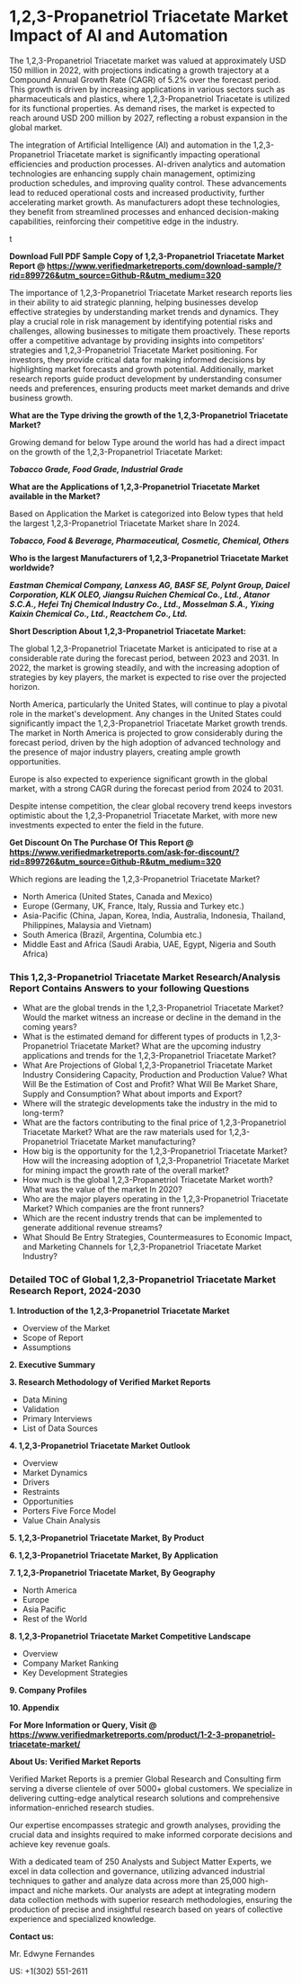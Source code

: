 <meta name="title" content="Global 1,2,3-Propanetriol Triacetate Market Impact of AI and Automation"><meta name="description" content="The 1,2,3-Propanetriol Triacetate market was valued at approximately USD 150 million in 2022, with projections indicating a growth trajectory at a Compound Annual Grow"><meta name="title" content="1,2,3-Propanetriol Triacetate Market Size, Share, Scope, Trends, Growth, Opportunities, Analysis, Forecast"><h1>1,2,3-Propanetriol Triacetate Market Impact of AI and Automation</h1><p>The 1,2,3-Propanetriol Triacetate market was valued at approximately USD 150 million in 2022, with projections indicating a growth trajectory at a Compound Annual Growth Rate (CAGR) of 5.2% over the forecast period. This growth is driven by increasing applications in various sectors such as pharmaceuticals and plastics, where 1,2,3-Propanetriol Triacetate is utilized for its functional properties. As demand rises, the market is expected to reach around USD 200 million by 2027, reflecting a robust expansion in the global market.</p><p>The integration of Artificial Intelligence (AI) and automation in the 1,2,3-Propanetriol Triacetate market is significantly impacting operational efficiencies and production processes. AI-driven analytics and automation technologies are enhancing supply chain management, optimizing production schedules, and improving quality control. These advancements lead to reduced operational costs and increased productivity, further accelerating market growth. As manufacturers adopt these technologies, they benefit from streamlined processes and enhanced decision-making capabilities, reinforcing their competitive edge in the industry.</p>t</p><p id="" class=""><strong>Download Full PDF Sample Copy of 1,2,3-Propanetriol Triacetate Market Report @ <a href="https://www.verifiedmarketreports.com/download-sample/?rid=899726&utm_source=Github-R&utm_medium=320" target="_blank">https://www.verifiedmarketreports.com/download-sample/?rid=899726&utm_source=Github-R&utm_medium=320</a></strong></p><p>The importance of&nbsp;1,2,3-Propanetriol Triacetate Market research reports lies in their ability to aid strategic planning, helping businesses develop effective strategies by understanding market trends and dynamics. They play a crucial role in risk management by identifying potential risks and challenges, allowing businesses to mitigate them proactively. These reports offer a competitive advantage by providing insights into competitors' strategies and 1,2,3-Propanetriol Triacetate Market positioning. For investors, they provide critical data for making informed decisions by highlighting market forecasts and growth potential. Additionally, market research reports guide product development by understanding consumer needs and preferences, ensuring products meet market demands and drive business growth.</p><p><strong>What are the&nbsp;Type driving the growth of the 1,2,3-Propanetriol Triacetate Market?</strong></p><p id="" class="">Growing demand for below Type around the world has had a direct impact on the growth of the 1,2,3-Propanetriol Triacetate Market:</p><em><strong>Tobacco Grade, Food Grade, Industrial Grade</strong></em></p><strong>What are the&nbsp;Applications&nbsp;of 1,2,3-Propanetriol Triacetate Market available in the Market?</strong></p><p id="" class="">Based on Application the Market is categorized into Below types that held the largest 1,2,3-Propanetriol Triacetate Market share In 2024.</p><em><strong>Tobacco, Food & Beverage, Pharmaceutical, Cosmetic, Chemical, Others</strong></em></p><strong>Who is the largest Manufacturers of 1,2,3-Propanetriol Triacetate Market worldwide?</strong></p><p><em><strong>Eastman Chemical Company, Lanxess AG, BASF SE, Polynt Group, Daicel Corporation, KLK OLEO, Jiangsu Ruichen Chemical Co., Ltd., Atanor S.C.A., Hefei Tnj Chemical Industry Co., Ltd., Mosselman S.A., Yixing Kaixin Chemical Co., Ltd., Reactchem Co., Ltd.</strong></em></p><p id="" class=""><strong>Short Description About 1,2,3-Propanetriol Triacetate Market:</strong></p><p>The global 1,2,3-Propanetriol Triacetate Market is anticipated to rise at a considerable rate during the forecast period, between 2023 and 2031. In 2022, the market is growing steadily, and with the increasing adoption of strategies by key players, the market is expected to rise over the projected horizon.</p><p>North America, particularly the United States, will continue to play a pivotal role in the market's development. Any changes in the United States could significantly impact the 1,2,3-Propanetriol Triacetate Market growth trends. The market in North America is projected to grow considerably during the forecast period, driven by the high adoption of advanced technology and the presence of major industry players, creating ample growth opportunities.</p><p>Europe is also expected to experience significant growth in the global market, with a strong CAGR during the forecast period from 2024 to 2031.</p><p>Despite intense competition, the clear global recovery trend keeps investors optimistic about the 1,2,3-Propanetriol Triacetate Market, with more new investments expected to enter the field in the future.</p><p id="" class=""><strong>Get Discount On The Purchase Of This Report @ <a href="https://www.verifiedmarketreports.com/ask-for-discount/?rid=899726&utm_source=Github-R&utm_medium=320" target="_blank">https://www.verifiedmarketreports.com/ask-for-discount/?rid=899726&utm_source=Github-R&utm_medium=320</a></strong></p>Which regions are leading the 1,2,3-Propanetriol Triacetate Market?</p><ul><li>North America (United States, Canada and Mexico)</li><li>Europe (Germany, UK, France, Italy, Russia and Turkey etc.)</li><li>Asia-Pacific (China, Japan, Korea, India, Australia, Indonesia, Thailand, Philippines, Malaysia and Vietnam)</li><li>South America (Brazil, Argentina, Columbia etc.)</li><li>Middle East and Africa (Saudi Arabia, UAE, Egypt, Nigeria and South Africa)</li></ul><h3 id="" class="">This 1,2,3-Propanetriol Triacetate Market Research/Analysis Report Contains Answers to your following Questions</h3><ul><li>What are the global trends in the 1,2,3-Propanetriol Triacetate Market? Would the market witness an increase or decline in the demand in the coming years?</li><li>What is the estimated demand for different types of products in 1,2,3-Propanetriol Triacetate Market? What are the upcoming industry applications and trends for the 1,2,3-Propanetriol Triacetate Market?</li><li>What Are Projections of Global 1,2,3-Propanetriol Triacetate Market Industry Considering Capacity, Production and Production Value? What Will Be the Estimation of Cost and Profit? What Will Be Market Share, Supply and Consumption? What about imports and Export?</li><li>Where will the strategic developments take the industry in the mid to long-term?</li><li>What are the factors contributing to the final price of 1,2,3-Propanetriol Triacetate Market? What are the raw materials used for 1,2,3-Propanetriol Triacetate Market manufacturing?</li><li>How big is the opportunity for the 1,2,3-Propanetriol Triacetate Market? How will the increasing adoption of 1,2,3-Propanetriol Triacetate Market for mining impact the growth rate of the overall market?</li><li>How much is the global 1,2,3-Propanetriol Triacetate Market worth? What was the value of the market In 2020?</li><li>Who are the major players operating in the 1,2,3-Propanetriol Triacetate Market? Which companies are the front runners?</li><li>Which are the recent industry trends that can be implemented to generate additional revenue streams?</li><li>What Should Be Entry Strategies, Countermeasures to Economic Impact, and Marketing Channels for 1,2,3-Propanetriol Triacetate Market Industry?</li></ul><h3 id="" class="">Detailed TOC of Global 1,2,3-Propanetriol Triacetate Market Research Report, 2024-2030</h3><p id="" class=""><strong>1. Introduction of the 1,2,3-Propanetriol Triacetate Market</strong></p><ul><li>Overview of the Market</li><li>Scope of Report</li><li>Assumptions</li></ul><p id="" class=""><strong>2. Executive Summary</strong></p><p id="" class=""><strong>3. Research Methodology of Verified Market Reports</strong></p><ul><li>Data Mining</li><li>Validation</li><li>Primary Interviews</li><li>List of Data Sources</li></ul><p id="" class=""><strong>4. 1,2,3-Propanetriol Triacetate Market Outlook</strong></p><ul><li>Overview</li><li>Market Dynamics</li><li>Drivers</li><li>Restraints</li><li>Opportunities</li><li>Porters Five Force Model</li><li>Value Chain Analysis</li></ul><p id="" class=""><strong>5. 1,2,3-Propanetriol Triacetate Market, By Product</strong></p><p id="" class=""><strong>6. 1,2,3-Propanetriol Triacetate Market, By Application</strong></p><p id="" class=""><strong>7. 1,2,3-Propanetriol Triacetate Market, By Geography</strong></p><ul><li>North America</li><li>Europe</li><li>Asia Pacific</li><li>Rest of the World</li></ul><p id="" class=""><strong>8. 1,2,3-Propanetriol Triacetate Market Competitive Landscape</strong></p><ul><li>Overview</li><li>Company Market Ranking</li><li>Key Development Strategies</li></ul><p id="" class=""><strong>9. Company Profiles</strong></p><p id="" class=""><strong>10. Appendix</strong></p><p id="" class=""><strong>For More Information or Query, Visit @ <a href="https://www.verifiedmarketreports.com/product/1-2-3-propanetriol-triacetate-market/" target="_blank">https://www.verifiedmarketreports.com/product/1-2-3-propanetriol-triacetate-market/</a></strong></p><p id="" class=""><strong>About Us: Verified Market Reports</strong></p><p id="" class="">Verified Market Reports is a premier Global Research and Consulting firm serving a diverse clientele of over 5000+ global customers. We specialize in delivering cutting-edge analytical research solutions and comprehensive information-enriched research studies.</p><p id="" class="">Our expertise encompasses strategic and growth analyses, providing the crucial data and insights required to make informed corporate decisions and achieve key revenue goals.</p><p id="" class="">With a dedicated team of 250 Analysts and Subject Matter Experts, we excel in data collection and governance, utilizing advanced industrial techniques to gather and analyze data across more than 25,000 high-impact and niche markets. Our analysts are adept at integrating modern data collection methods with superior research methodologies, ensuring the production of precise and insightful research based on years of collective experience and specialized knowledge.</p><p id="" class=""><strong>Contact us:</strong></p><p id="" class="">Mr. Edwyne Fernandes</p><p id="" class="">US: +1(302) 551-2611</p>
